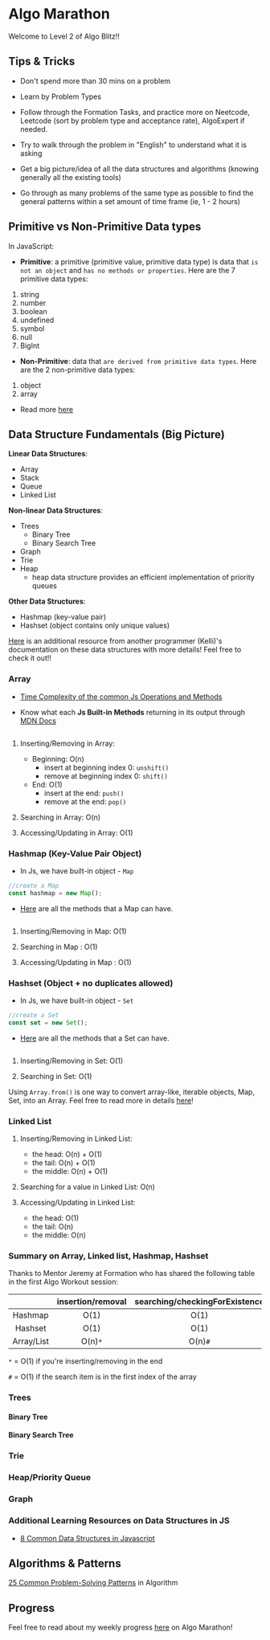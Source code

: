 # Algo Marathon

Welcome to Level 2 of Algo Blitz!!

## Tips & Tricks

- Don't spend more than 30 mins on a problem

- Learn by Problem Types

- Follow through the Formation Tasks, and practice more on Neetcode, Leetcode (sort by problem type and acceptance rate), AlgoExpert if needed.

- Try to walk through the problem in "English" to understand what it is asking

- Get a big picture/idea of all the data structures and algorithms (knowing generally all the existing tools)

- Go through as many problems of the same type as possible to find the general patterns within a set amount of time frame (ie, 1 - 2 hours)

## Primitive vs Non-Primitive Data types 

In JavaScript: 

- **Primitive**: a primitive (primitive value, primitive data type) is data that `is not an object` and `has no methods or properties`. Here are the 7 primitive data types: 
1. string
2. number
3. boolean
4. undefined 
5. symbol
6. null
7. BigInt

- **Non-Primitive**: data that `are derived from primitive data types`. Here are the 2 non-primitive data types: 
1. object
2. array 

- Read more [here](https://www.geeksforgeeks.org/primitive-and-non-primitive-data-types-in-javascript/)

## Data Structure Fundamentals (Big Picture)

**Linear Data Structures**: 
- Array
- Stack 
- Queue
- Linked List 

**Non-linear Data Structures**: 
- Trees 
    - Binary Tree
    - Binary Search Tree
- Graph     
- Trie 
- Heap
    - heap data structure provides an efficient implementation of priority queues

**Other Data Structures**: 
- Hashmap (key-value pair)
- Hashset (object contains only unique values)

[Here](https://github.com/KellzCodes/python/tree/main/data-structures#data-structures) is an additional resource from another programmer (Kelli)'s documentation on these data structures with more details! Feel free to check it out!! 

### Array 

- [Time Complexity of the common Js Operations and Methods](https://medium.com/@ashfaqueahsan61/time-complexities-of-common-array-operations-in-javascript-c11a6a65a168)

- Know what each **Js Built-in Methods** returning in its output through [MDN Docs](https://developer.mozilla.org/en-US/docs/Web/JavaScript/Reference/Global_Objects/Array)

```js

```

1. Inserting/Removing in Array:  
    - Beginning: O(n)
        - insert at beginning index 0: `unshift()`
        - remove at beginning index 0: `shift()`
    - End: O(1)
        - insert at the end: `push()`
        - remove at the end: `pop()`

2. Searching in Array: O(n)

3. Accessing/Updating in Array: O(1)

### Hashmap (Key-Value Pair Object)
- In Js, we have built-in object - `Map`

```js
//create a Map
const hashmap = new Map(); 
```
- [Here](https://developer.mozilla.org/en-US/docs/Web/JavaScript/Reference/Global_Objects/Map) are all the methods that a Map can have.

```js

```

1. Inserting/Removing in Map: O(1)

2. Searching in Map : O(1)

3. Accessing/Updating in Map : O(1)


### Hashset (Object + no duplicates allowed)
- In Js, we have built-in object - `Set`

```js
//create a Set
const set = new Set(); 
```
- [Here](https://developer.mozilla.org/en-US/docs/Web/JavaScript/Reference/Global_Objects/Map) are all the methods that a Set can have.

```js

```

1. Inserting/Removing in Set: O(1)

2. Searching in Set: O(1)

<!-- 3. Accessing/Updating in Set: O(1) ? -->


Using `Array.from()` is one way to convert array-like, iterable objects, Map, Set, into an Array. Feel free to read more in details [here](https://attacomsian.com/blog/javascript-array-from)!


### Linked List 

1. Inserting/Removing in Linked List:
    - the head: O(n) + O(1)
    - the tail: O(n) + O(1)
    - the middle: O(n) + O(1)

2. Searching for a value in Linked List: O(n)

3. Accessing/Updating in Linked List: 
    - the head: O(1)
    - the tail: O(n)
    - the middle: O(n)

### Summary on Array, Linked list, Hashmap, Hashset

Thanks to Mentor Jeremy at Formation who has shared the following table in the first Algo Workout session: 

|  | insertion/removal   | searching/checkingForExistence  | accessing/updating/getValue  | 
| :-----: | :-: | :-: | :-: | 
| Hashmap | O(1)  | O(1)  | O(1)  | 
| Hashset | O(1)  | O(1)  | ? | 
| Array/List |  O(n)`*` | O(n)`#`  | O(1)  | 

`*` = O(1) if you're inserting/removing in the end

`#` = O(1) if the search item is in the first index of the array 

### Trees 

#### Binary Tree 

#### Binary Search Tree 

### Trie

### Heap/Priority Queue

### Graph

### Additional Learning Resources on Data Structures in JS
- [8 Common Data Structures in Javascript](https://betterprogramming.pub/8-common-data-structures-in-javascript-3d3537e69a27)


## Algorithms & Patterns
[25 Common Problem-Solving Patterns](https://designgurus.org/blog/grokking-leetcode) in Algorithm


## Progress 

Feel free to read about my weekly progress [here](https://github.com/ngl4/formation_journey/tree/main/AlgoMarathon/Progress) on Algo Marathon!
